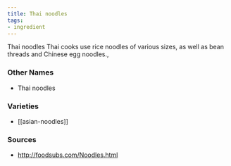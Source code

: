 ```yaml
---
title: Thai noodles
tags:
- ingredient
---
```

Thai noodles Thai cooks use rice noodles of various sizes, as well as bean threads and Chinese egg noodles.,

### Other Names

* Thai noodles

### Varieties

* [[asian-noodles]]

### Sources
* http://foodsubs.com/Noodles.html
